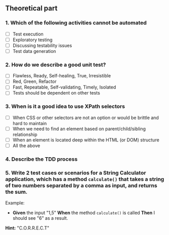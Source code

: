 ## Theoretical part

### 1. Which of the following activities cannot be automated
- [ ] Test execution
- [ ] Exploratory testing
- [ ] Discussing testability issues
- [ ] Test data generation

### 2. How do we describe a good unit test?
- [ ] Flawless, Ready, Self-healing, True, Irresistible
- [ ] Red, Green, Refactor
- [ ] Fast, Repeatable, Self-validating, Timely, Isolated
- [ ] Tests should be dependent on other tests

### 3. When is it a good idea to use XPath selectors
- [ ] When CSS or other selectors are not an option or would be brittle and hard to maintain
- [ ] When we need to find an element based on parent/child/sibling relationship
- [ ] When an element is located deep within the HTML (or DOM) structure
- [ ] All the above

### 4. Describe the TDD process

### 5. Write 2 test cases or scenarios for a String Calculator application, which has a method ```calculate()``` that takes a string of two numbers separated by a comma as input, and returns the sum.
Example:
- **Given** the input "1,5" **When** the method ```calculate()``` is called **Then** I should see "6" as a result.  

**Hint:** "C.O.R.R.E.C.T"
